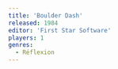 ```yaml
---
title: 'Boulder Dash'
released: 1984
editor: 'First Star Software'
players: 1
genres:
  - Réflexion
---
```


